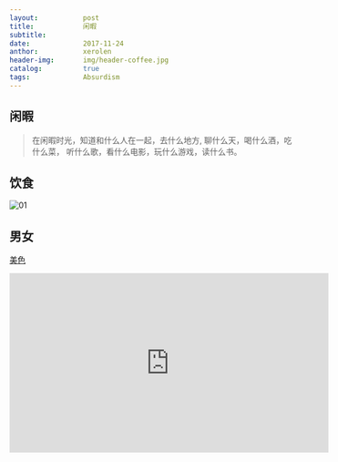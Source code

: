```yaml
---
layout:           post
title:            闲暇
subtitle:         
date:             2017-11-24 
anthor:           xerolen
header-img:       img/header-coffee.jpg 	 
catalog:          true
tags:             Absurdism
---
```

## 闲暇

> 在闲暇时光，知道和什么人在一起，去什么地方, 聊什么天，喝什么酒，吃什么菜，
  听什么歌，看什么电影，玩什么游戏，读什么书。

## 饮食

![01](https://github.com/xerolen/xerolen.github.io/raw/master/img/Post/Wuhan.jpg)

<!-- <img src="/i/eg_tulip.jpg"  alt="上海鲜花港 - 郁金香" /> -->

## 男女

<a href="https://www.youtube.com/watch?v=oE0s01oROp4">美色</a>
<iframe width="560" height="315" src="https://www.youtube.com/embed/oE0s01oROp4" frameborder="0" allowfullscreen></iframe>
<!-- <a href="https://www.youtube.com/watch?v=urmyXkuCj4U&t">中国美女</a>
<iframe width="560" height="315" src="https://www.youtube.com/embed/urmyXkuCj4U" frameborder="0" allowfullscreen></iframe>-->

